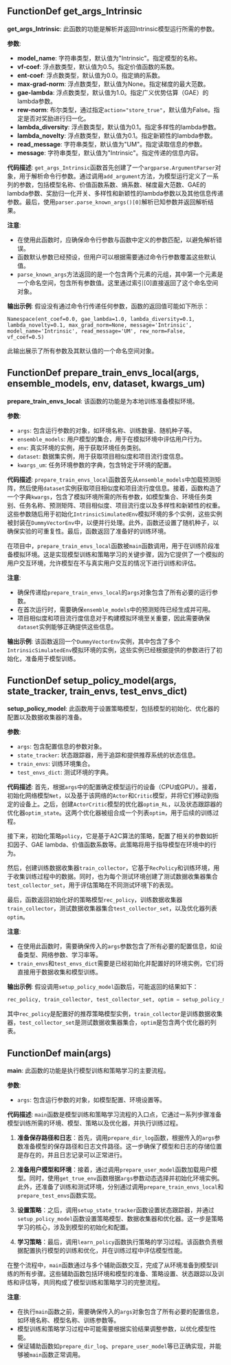 ## FunctionDef get_args_Intrinsic
**get_args_Intrinsic**: 此函数的功能是解析并返回Intrinsic模型运行所需的参数。

**参数**:
- **model_name**: 字符串类型，默认值为"Intrinsic"。指定模型的名称。
- **vf-coef**: 浮点数类型，默认值为0.5。指定价值函数的系数。
- **ent-coef**: 浮点数类型，默认值为0.0。指定熵的系数。
- **max-grad-norm**: 浮点数类型，默认值为None。指定梯度的最大范数。
- **gae-lambda**: 浮点数类型，默认值为1.0。指定广义优势估算（GAE）的lambda参数。
- **rew-norm**: 布尔类型，通过指定`action="store_true"`，默认值为False。指定是否对奖励进行归一化。
- **lambda_diversity**: 浮点数类型，默认值为0.1。指定多样性的lambda参数。
- **lambda_novelty**: 浮点数类型，默认值为0.1。指定新颖性的lambda参数。
- **read_message**: 字符串类型，默认值为"UM"。指定读取信息的参数。
- **message**: 字符串类型，默认值为"Intrinsic"。指定传递的信息内容。

**代码描述**:
`get_args_Intrinsic`函数首先创建了一个`argparse.ArgumentParser`对象，用于解析命令行参数。通过调用`add_argument`方法，为模型运行定义了一系列的参数，包括模型名称、价值函数系数、熵系数、梯度最大范数、GAE的lambda参数、奖励归一化开关、多样性和新颖性的lambda参数以及其他信息传递参数。最后，使用`parser.parse_known_args()[0]`解析已知参数并返回解析结果。

**注意**:
- 在使用此函数时，应确保命令行参数与函数中定义的参数匹配，以避免解析错误。
- 函数默认参数已经预设，但用户可以根据需要通过命令行参数覆盖这些默认值。
- `parse_known_args`方法返回的是一个包含两个元素的元组，其中第一个元素是一个命名空间，包含所有参数值。这里通过索引[0]直接返回了这个命名空间对象。

**输出示例**:
假设没有通过命令行传递任何参数，函数的返回值可能如下所示：
```
Namespace(ent_coef=0.0, gae_lambda=1.0, lambda_diversity=0.1, lambda_novelty=0.1, max_grad_norm=None, message='Intrinsic', model_name='Intrinsic', read_message='UM', rew_norm=False, vf_coef=0.5)
```
此输出展示了所有参数及其默认值的一个命名空间对象。
## FunctionDef prepare_train_envs_local(args, ensemble_models, env, dataset, kwargs_um)
**prepare_train_envs_local**: 该函数的功能是为本地训练准备模拟环境。

**参数**:
- `args`: 包含运行参数的对象，如环境名称、训练数量、随机种子等。
- `ensemble_models`: 用户模型的集合，用于在模拟环境中评估用户行为。
- `env`: 真实环境的实例，用于获取环境任务类别。
- `dataset`: 数据集实例，用于获取项目相似度和项目流行度信息。
- `kwargs_um`: 任务环境参数的字典，包含特定于环境的配置。

**代码描述**:
`prepare_train_envs_local`函数首先从`ensemble_models`中加载预测矩阵，然后使用`dataset`实例获取项目相似度和项目流行度信息。接着，函数构造了一个字典`kwargs`，包含了模拟环境所需的所有参数，如模型集合、环境任务类别、任务名称、预测矩阵、项目相似度、项目流行度以及多样性和新颖性的权重。这些参数随后用于初始化`IntrinsicSimulatedEnv`模拟环境的多个实例，这些实例被封装在`DummyVectorEnv`中，以便并行处理。此外，函数还设置了随机种子，以确保实验的可重复性。最后，函数返回了准备好的训练环境。

在项目中，`prepare_train_envs_local`函数被`main`函数调用，用于在训练阶段准备模拟环境。这是实现模型训练和策略学习的关键步骤，因为它提供了一个模拟的用户交互环境，允许模型在不与真实用户交互的情况下进行训练和评估。

**注意**:
- 确保传递给`prepare_train_envs_local`的`args`对象包含了所有必要的运行参数。
- 在首次运行时，需要确保`ensemble_models`中的预测矩阵已经生成并可用。
- 项目相似度和项目流行度信息对于构建模拟环境至关重要，因此需要确保`dataset`实例能够正确提供这些信息。

**输出示例**: 该函数返回一个`DummyVectorEnv`实例，其中包含了多个`IntrinsicSimulatedEnv`模拟环境的实例，这些实例已经根据提供的参数进行了初始化，准备用于模型训练。
## FunctionDef setup_policy_model(args, state_tracker, train_envs, test_envs_dict)
**setup_policy_model**: 此函数用于设置策略模型，包括模型的初始化、优化器的配置以及数据收集器的准备。

**参数**:
- `args`: 包含配置信息的参数对象。
- `state_tracker`: 状态跟踪器，用于追踪和提供推荐系统的状态信息。
- `train_envs`: 训练环境集合。
- `test_envs_dict`: 测试环境的字典。

**代码描述**:
首先，根据`args`中的配置确定模型运行的设备（CPU或GPU）。接着，初始化网络模型`Net`，以及基于该网络的`Actor`和`Critic`模型，并将它们移动到指定的设备上。之后，创建`ActorCritic`模型的优化器`optim_RL`，以及状态跟踪器的优化器`optim_state`。这两个优化器被组合成一个列表`optim`，用于后续的训练过程。

接下来，初始化策略`policy`，它是基于A2C算法的策略，配置了相关的参数如折扣因子、GAE lambda、价值函数系数等。此策略将用于指导模型在环境中的行为。

然后，创建训练数据收集器`train_collector`，它基于`RecPolicy`和训练环境，用于收集训练过程中的数据。同时，也为每个测试环境创建了测试数据收集器集合`test_collector_set`，用于评估策略在不同测试环境下的表现。

最后，函数返回初始化好的策略模型`rec_policy`，训练数据收集器`train_collector`，测试数据收集器集合`test_collector_set`，以及优化器列表`optim`。

**注意**:
- 在使用此函数时，需要确保传入的`args`参数包含了所有必要的配置信息，如设备类型、网络参数、学习率等。
- `train_envs`和`test_envs_dict`需要是已经初始化并配置好的环境实例，它们将直接用于数据收集和模型训练。

**输出示例**:
假设调用`setup_policy_model`函数后，可能返回的结果如下：
```python
rec_policy, train_collector, test_collector_set, optim = setup_policy_model(args, state_tracker, train_envs, test_envs_dict)
```
其中`rec_policy`是配置好的推荐策略模型实例，`train_collector`是训练数据收集器，`test_collector_set`是测试数据收集器集合，`optim`是包含两个优化器的列表。
## FunctionDef main(args)
**main**: 此函数的功能是执行模型训练和策略学习的主要流程。

**参数**:
- `args`: 包含运行参数的对象，如模型配置、环境设置等。

**代码描述**:
`main`函数是模型训练和策略学习流程的入口点，它通过一系列步骤准备模型训练所需的环境、模型、策略以及优化器，并执行训练过程。

1. **准备保存路径和日志**：首先，调用`prepare_dir_log`函数，根据传入的`args`参数准备模型的保存路径和日志文件路径。这一步确保了模型和日志的存储位置是存在的，并且日志记录可以正常进行。

2. **准备用户模型和环境**：接着，通过调用`prepare_user_model`函数加载用户模型。同时，使用`get_true_env`函数根据`args`参数动态选择并初始化环境实例。此外，还准备了训练和测试环境，分别通过调用`prepare_train_envs_local`和`prepare_test_envs`函数实现。

3. **设置策略**：之后，调用`setup_state_tracker`函数设置状态跟踪器，并通过`setup_policy_model`函数设置策略模型、数据收集器和优化器。这一步是策略学习的核心，涉及到模型的初始化和配置。

4. **学习策略**：最后，调用`learn_policy`函数执行策略的学习过程。该函数负责根据配置执行模型的训练和优化，并在训练过程中评估模型性能。

在整个流程中，`main`函数通过与多个辅助函数交互，完成了从环境准备到模型训练的所有步骤。这些辅助函数包括环境和模型的准备、策略设置、状态跟踪以及训练和评估等，共同构成了模型训练和策略学习的完整流程。

**注意**:
- 在执行`main`函数之前，需要确保传入的`args`对象包含了所有必要的配置信息，如环境名称、模型名称、训练参数等。
- 模型训练和策略学习过程中可能需要根据实验结果调整参数，以优化模型性能。
- 保证辅助函数如`prepare_dir_log`、`prepare_user_model`等已正确实现，并能够被`main`函数正常调用。

